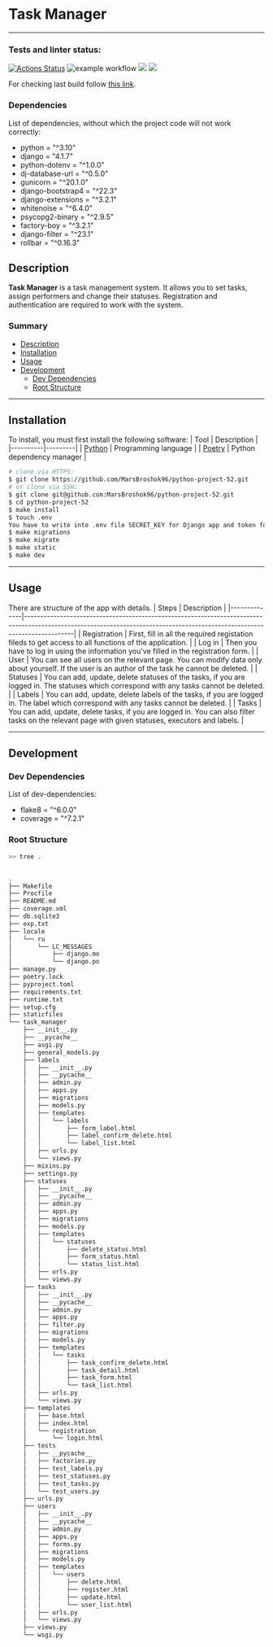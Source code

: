 # Task Manager
___

### Tests and linter status:
[![Actions Status](https://github.com/MarsBroshok96/python-project-52/workflows/hexlet-check/badge.svg)](https://github.com/MarsBroshok96/python-project-52/actions) ![example workflow](https://github.com/MarsBroshok96/python-project-52/actions/workflows/linter-and-tests.yml/badge.svg)
<a href="https://codeclimate.com/github/MarsBroshok96/python-project-52/maintainability"><img src="https://api.codeclimate.com/v1/badges/f9f018937c479cbac256/maintainability" /></a> <a href="https://codeclimate.com/github/MarsBroshok96/python-project-52/test_coverage"><img src="https://api.codeclimate.com/v1/badges/f9f018937c479cbac256/test_coverage" /></a>


For checking last build follow [this link](https://mars-task-manager.up.railway.app/).

### Dependencies
List of dependencies, without which the project code will not work correctly:
- python = "^3.10"
- django = "4.1.7"
- python-dotenv = "^1.0.0"
- dj-database-url = "^0.5.0"
- gunicorn = "^20.1.0"
- django-bootstrap4 = "^22.3"
- django-extensions = "^3.2.1"
- whitenoise = "^6.4.0"
- psycopg2-binary = "^2.9.5"
- factory-boy = "^3.2.1"
- django-filter = "^23.1"
- rollbar = "^0.16.3"

## Description
**Task Manager** is a task management system. It allows you to set tasks, assign performers and change their statuses. Registration and authentication are required to work with the system.

### Summary
* [Description](#description)
* [Installation](#installation)
* [Usage](#usage)
* [Development](#development)
  * [Dev Dependencies](#dev-dependencies)
  * [Root Structure](#root-structure)

___

## Installation

To install, you must first install the following software:
| Tool | Description |
|----------|---------|
| [Python](https://www.python.org/downloads/) |  Programming language |
| [Poetry](https://python-poetry.org/) |  Python dependency manager |

```Bash
# clone via HTTPS:
$ git clone https://github.com/MarsBroshok96/python-project-52.git
# or clone via SSH:
$ git clone git@github.com:MarsBroshok96/python-project-52.git
$ cd python-project-52
$ make install
$ touch .env
You have to write into .env file SECRET_KEY for Django app and token for Rollbar.
$ make migrations
$ make migrate
$ make static
$ make dev
```


___

## Usage
There are structure of the app with details.
| Steps        | Description                                                                                                                                                               |
|--------------|---------------------------------------------------------------------------------------------------------------------------------------------------------------------------|
| Registration | First, fill in all the required registation fileds to get access to all functions of the application.                                                                                            |
| Log in       | Then you have to log in using the information you've filled in the registration form.                                                                                     |
| User         | You can see all users on the relevant page. You can modify data only about yourself. If the user is an author of the task he cannot be deleted. |
| Statuses     | You can add, update, delete statuses of the tasks, if you are logged in. The statuses which correspond with any tasks cannot be deleted.                                  |
| Labels       | You can add, update, delete labels of the tasks, if you are logged in. The label which correspond with any tasks cannot be deleted.                                       |
| Tasks        | You can add, update, delete tasks, if you are logged in. You can also filter tasks on the relevant page with given statuses, executors and labels.                        |


___

## Development

### Dev Dependencies

List of dev-dependencies:
- flake8 = "^6.0.0"
- coverage = "^7.2.1"

### Root Structure

```bash
>> tree .
```
```bash

.
├── Makefile
├── Procfile
├── README.md
├── coverage.xml
├── db.sqlite3
├── exp.txt
├── locale
│   └── ru
│       └── LC_MESSAGES
│           ├── django.mo
│           └── django.po
├── manage.py
├── poetry.lock
├── pyproject.toml
├── requirements.txt
├── runtime.txt
├── setup.cfg
├── staticfiles
└── task_manager
    ├── __init__.py
    ├── __pycache__
    ├── asgi.py
    ├── general_models.py
    ├── labels
    │   ├── __init__.py
    │   ├── __pycache__
    │   ├── admin.py
    │   ├── apps.py
    │   ├── migrations
    │   ├── models.py
    │   ├── templates
    │   │   └── labels
    │   │       ├── form_label.html
    │   │       ├── label_confirm_delete.html
    │   │       └── label_list.html
    │   ├── urls.py
    │   └── views.py
    ├── mixins.py
    ├── settings.py
    ├── statuses
    │   ├── __init__.py
    │   ├── __pycache__
    │   ├── admin.py
    │   ├── apps.py
    │   ├── migrations
    │   ├── models.py
    │   ├── templates
    │   │   └── statuses
    │   │       ├── delete_status.html
    │   │       ├── form_status.html
    │   │       └── status_list.html
    │   ├── urls.py
    │   └── views.py
    ├── tasks
    │   ├── __init__.py
    │   ├── __pycache__
    │   ├── admin.py
    │   ├── apps.py
    │   ├── filter.py
    │   ├── migrations
    │   ├── models.py
    │   ├── templates
    │   │   └── tasks
    │   │       ├── task_confirm_delete.html
    │   │       ├── task_detail.html
    │   │       ├── task_form.html
    │   │       └── task_list.html
    │   ├── urls.py
    │   └── views.py
    ├── templates
    │   ├── base.html
    │   ├── index.html
    │   └── registration
    │       └── login.html
    ├── tests
    │   ├── __pycache__
    │   ├── factories.py
    │   ├── test_labels.py
    │   ├── test_statuses.py
    │   ├── test_tasks.py
    │   └── test_users.py
    ├── urls.py
    ├── users
    │   ├── __init__.py
    │   ├── __pycache__
    │   ├── admin.py
    │   ├── apps.py
    │   ├── forms.py
    │   ├── migrations
    │   ├── models.py
    │   ├── templates
    │   │   └── users
    │   │       ├── delete.html
    │   │       ├── register.html
    │   │       ├── update.html
    │   │       └── user_list.html
    │   ├── urls.py
    │   └── views.py
    ├── views.py
    └── wsgi.py
```
